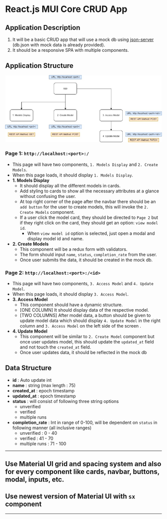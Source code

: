 # React.js MUI Core CRUD App

## Application Description

1. It will be a basic CRUD app that will use a mock db using [json-server](https://github.com/typicode/json-server#getting-started) (db.json with mock data is already provided).
2. It should be a responsive SPA with multiple components.

## Application Structure

![application structure diagram](task_1.jpg)

### Page 1: `http://localhost:<port>:/`

- This page will have two components, `1. Models Display` and `2. Create Models`.
- When this page loads, it should display `1. Models Display`.
- **1. Models Display**
  - It should display all the different models in cards.
  - Add styling to cards to show all the necessary attributes at a glance without confusing the user.
  - At top right corner of the page after the navbar there should be an `add button` for the user to create models, this will invoke the `2. Create Models` component.
  - If a user click the model card, they should be directed to `Page 2` but if they right click on the card, they should get an option: `view model id`.
    - When `view model id` option is selected, just open a modal and display model id and name.
- **2. Create Models**
  - This component will be a redux form with validators.
  - The form should input `name`, `status`, `completion_rate` from the user.
  - Once user submits the data, it should be created in the mock db.

### Page 2: `http://localhost:<port>:/<id>`

- This page will have two components, `3. Access Model` and `4. Update Model`.
- When this page loads, it should display `3. Access Model`.
- **3. Access Model**
  - This component should have a dynamic structure.
  - [ONE COLUMN] It should display data of the respective model.
  - [TWO COLUMNS] After model data, a button should be given to update model data which should display `4. Update Model` in the right column and `3. Access Model` on the left side of the screen .
- **4. Update Model**
  - This component will be similar to `2. Create Model` component but once user updates model, this should update the `updated_at` field and not touch the `created_at` field.
  - Once user updates data, it should be reflected in the mock db

## Data Structure
- **id** : Auto update int
- **name** : string (max length : 75)
- **created_at** : epoch timestamp
- **updated_at** : epoch timestamp
- **status** : will consist of following three string options
  - unverified
  - verified
  - multiple runs
- **completion_rate** : Int in range of 0-100, will be dependent on `status` in following manner (all inclusive ranges)
  - unverified : 0 - 40
  - verified : 41 - 70
  - multiple runs : 71 - 100
  
---

## Use Material UI grid and spacing system and also for every component like cards, navbar, buttons, modal, inputs, etc.

## Use newest version of Material UI with `sx` component


---
